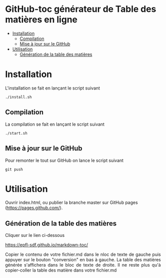 # GitHub-toc générateur de Table des matières en ligne

- [Installation](#installation)
  * [Compilation](#compilation)
  * [Mise à jour sur le GitHub](#mise-à-jour-sur-le-github)
- [Utilisation](#utilisation)
  * [Génération de la table des matières](#génération-de-la-table-des-matières)

# Installation

L'installation se fait en lançant le script suivant

```
./install.sh
```

## Compilation

La compilation se fait en lançant le script suivant

```
./start.sh
```

## Mise à jour sur le GitHub

Pour remonter le tout sur GitHub on lance le script suivant

```
git push
```

# Utilisation

Ouvrir index.html, ou publier la branche master sur GitHub pages (https://pages.github.com/).

## Génération de la table des matières

Cliquer sur le lien ci-dessous

https://epfl-sdf.github.io/markdown-toc/

<p align="justify">Copier le contenu de votre fichier.md dans le nloc de texte de gauche puis appuyer sur le bouton "conversion" en bas à gauche. La table des matières générée s'affichera dans le bloc de texte de droite. Il ne reste plus qu'à copier-coller la table des matière dans votre fichier.md</p>
